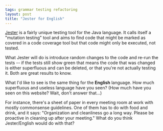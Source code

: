 ```yaml
---
tags: grammar testing refactoring
layout: post
title: "Jester for English"
---
```




<p>
  <a href="http://jester.sourceforge.net/">Jester</a> is a fairly
  unique testing tool for the Java language. It calls itself a
  "mutation testing" tool and aims to find code that might be marked
  as covered in a code coverage tool but that code might only be
  executed, not tested.
</p>

<p>
  What Jester will do is introduce random changes to the code and
  re-run the tests -- if the tests still show green that means the
  code that was changed is either superfluous and can be deleted, or
  that you're not actually testing it. Both are great results to know.
</p>

<p>
  What I'd like to see is the same thing for the <b>English</b>
  language. How much superfluous and useless language have you seen?
  (How much have you seen on this website? Wait, don't answer that...)
</p>

<p>
  For instance, there's a sheet of paper in every meeting room at work
  with mostly commonsense guidelines. One of them has to do with food
  and drink, and it says: "Organization and cleanliness go a long way.
  Please be proactive in cleaning up after your meeting." What do you
  think Jester/English would do with that?
</p>


